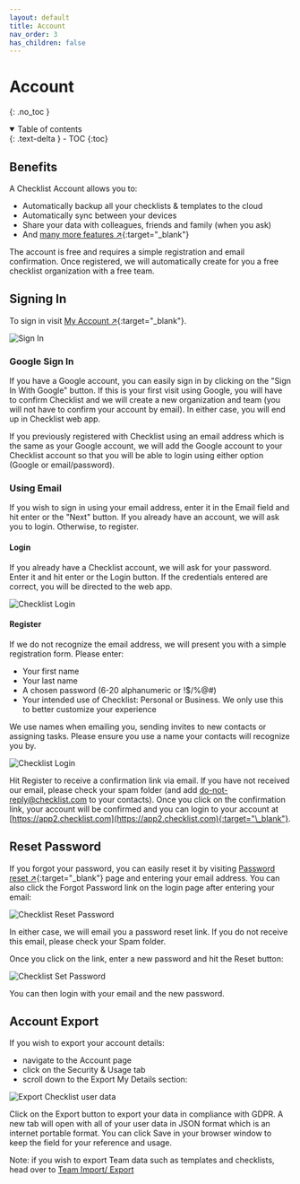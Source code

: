 ```yaml
---
layout: default
title: Account
nav_order: 3
has_children: false
---
```


# Account

{: .no_toc }

<details open markdown="block">
  <summary>
    Table of contents
  </summary>
  {: .text-delta }
- TOC
{:toc}
</details>

## Benefits

A Checklist Account allows you to:

- Automatically backup all your checklists & templates to the cloud
- Automatically sync between your devices
- Share your data with colleagues, friends and family (when you ask)
- And [many more features ↗](https://checklist.com/features){:target="\_blank"}

The account is free and requires a simple registration and email confirmation. Once registered, we will automatically create for you a free checklist organization with a free team.

## Signing In

To sign in visit [My Account ↗](https://app2.checklist.com){:target="\_blank"}.

![Sign In](/assets/images/account/signin.png)

### Google Sign In

If you have a Google account, you can easily sign in by clicking on the "Sign In With Google" button. If this is your first visit using Google, you will have to confirm Checklist and we will create a new organization and team (you will not have to confirm your account by email). In either case, you will end up in Checklist web app.

If you previously registered with Checklist using an email address which is the same as your Google account, we will add the Google account to your Checklist account so that you will be able to login using either option (Google or email/password).

### Using Email

If you wish to sign in using your email address, enter it in the Email field and hit enter or the "Next" button. If you already have an account, we will ask you to login. Otherwise, to register.

#### Login

If you already have a Checklist account, we will ask for your password. Enter it and hit enter or the Login button. If the credentials entered are correct, you will be directed to the web app.

![Checklist Login](/assets/images/account/login.png)

#### Register

If we do not recognize the email address, we will present you with a simple registration form. Please enter:

- Your first name
- Your last name
- A chosen password (6-20 alphanumeric or !$/%@#)
- Your intended use of Checklist: Personal or Business. We only use this to better customize your experience

We use names when emailing you, sending invites to new contacts or assigning tasks. Please ensure you use a name your contacts will recognize you by.

![Checklist Login](/assets/images/account/login.png)

Hit Register to receive a confirmation link via email. If you have not received our email, please check your spam folder (and add do-not-reply@checklist.com to your contacts). Once you click on the confirmation link, your account will be confirmed and you can login to your account at [https://app2.checklist.com](https://app2.checklist.com){:target="\_blank"}.

## Reset Password

If you forgot your password, you can easily reset it by visiting [Password reset ↗](https://app2.checklist.com/password-forgotten){:target="\_blank"} page and entering your email address. You can also click the Forgot Password link on the login page after entering your email:

![Checklist Reset Password](/assets/images/account/login-forgot-password.png)

In either case, we will email you a password reset link. If you do not receive this email, please check your Spam folder.

Once you click on the link, enter a new password and hit the Reset button:

![Checklist Set Password](/assets/images/account/password-reset.png)

You can then login with your email and the new password.

## Account Export

If you wish to export your account details:

- navigate to the Account page
- click on the Security &amp; Usage tab
- scroll down to the Export My Details section:

![Export Checklist user data](/assets/images/account/user-export.png)

Click on the Export button to export your data in compliance with GDPR. A new tab will open with all of your user data in JSON format which is an internet portable format. You can click Save in your browser window to keep the field for your reference and usage.

Note: if you wish to export Team data such as templates and checklists, head over to [Team Import/ Export](/teams/import-export/)
